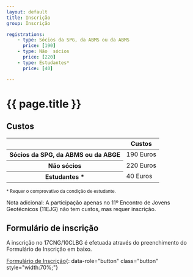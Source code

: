 ```yaml
---
layout: default
title: Inscrição
group: Inscrição

registrations:
    - type: Sócios da SPG, da ABMS ou da ABMS
      price: [190]
    - type: Não  sócios 
      price: [220]
    - type: Estudantes* 
      price: [40]      

---
```

# {{ page.title }}
## Custos
<!--Table-->
<table id="tablePreview" class="table table-sm table-hover">
<!--Table head-->
  <thead>
    <tr>
      <th></th>
      <th><strong>Custos</strong></th>
    </tr>
  </thead>
  <!--Table head-->
  <!--Table body-->
  <tbody>
    <tr>
      <th scope="row">Sócios da SPG, da ABMS ou da ABGE </th>
      <td>190 Euros</td>
    </tr>
    <tr>
      <th scope="row">Não sócios</th>
      <td>220 Euros</td>
    </tr>
        <tr>
      <th scope="row">Estudantes *</th>
      <td>40 Euros</td>
    </tr>

  </tbody>
  <!--Table body-->
</table>
<!--Table-->  
<small>* Requer o comprovativo da condição de estudante.</small>

Nota adicional: A participação apenas no 11º Encontro de Jovens Geotécnicos (11EJG) não tem custos, mas requer inscrição.
 
## Formulário de inscrição
A inscrição no 17CNG/10CLBG é efetuada através do preenchimento do Formulário de Inscrição em baixo.

[Formulário de Inscrição](https://forms.gle/A5qsXdnifqp1CU9i7){: data-role="button" class="button" style="width:70%;"}

